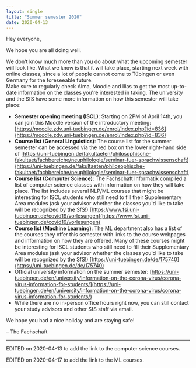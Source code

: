 ```yaml
---
layout: single
title: "Summer semester 2020"
date: 2020-04-13
---
```


Hey everyone,

We hope you are all doing well. 

We don't know much more than you do about what the upcoming semester will look like.
What we know is that it will take place, starting next week with online classes, since a lot of people cannot come to Tübingen or even Germany for the foreseeable future.  
Make sure to regularly check Alma, Moodle and Ilias to get the most up-to-date information on the classes you're interested in taking.
The university and the SfS have some more information on how this semester will take place:

- **Semester opening meeting (ISCL)**: Starting on 2PM of April 14th, you can join this Moodle version of the introductory meeting: [https://moodle.zdv.uni-tuebingen.de/enrol/index.php?id=836](https://moodle.zdv.uni-tuebingen.de/enrol/index.php?id=836)
- **Course list (General Linguistics)**: The course list for the summer semester can be accessed via the red box on the lower right-hand side of
[https://uni-tuebingen.de/fakultaeten/philosophische-fakultaet/fachbereiche/neuphilologie/seminar-fuer-sprachwissenschaft](https://uni-tuebingen.de/fakultaeten/philosophische-fakultaet/fachbereiche/neuphilologie/seminar-fuer-sprachwissenschaft)
- **Course list (Computer Science)**: The Fachschaft Informatik compiled a list of computer science classes with information on how they will take place. The list includes several NLP/ML courses that might be interesting for ISCL students who still need to fill their Supplementary Area modules (ask your advisor whether the classes you'd like to take will be recognized by the SfS!) [https://www.fsi.uni-tuebingen.de/covid19/vorlesungen](https://www.fsi.uni-tuebingen.de/covid19/vorlesungen)
- **Course list (Machine Learning)**: The ML department also has a list of the courses they offer this semester with links to the course webpages and information on how they are offered. Many of these courses might be interesting for ISCL students who still need to fill their Supplementary Area modules (ask your advisor whether the classes you'd like to take will be recognized by the SfS!)
[https://uni-tuebingen.de/de/175740](https://uni-tuebingen.de/de/175740)
- Official university information on the summer semester: [https://uni-tuebingen.de/en/university/information-on-the-corona-virus/corona-virus-information-for-students/](https://uni-tuebingen.de/en/university/information-on-the-corona-virus/corona-virus-information-for-students/)
- While there are no in-person office hours right now, you can still contact your study advisors and other SfS staff via email.

We hope you had a nice holiday and are staying safe!

– The Fachschaft

---

EDITED on 2020-04-13 to add the link to the computer science courses.

EDITED on 2020-04-17 to add the link to the ML courses.
